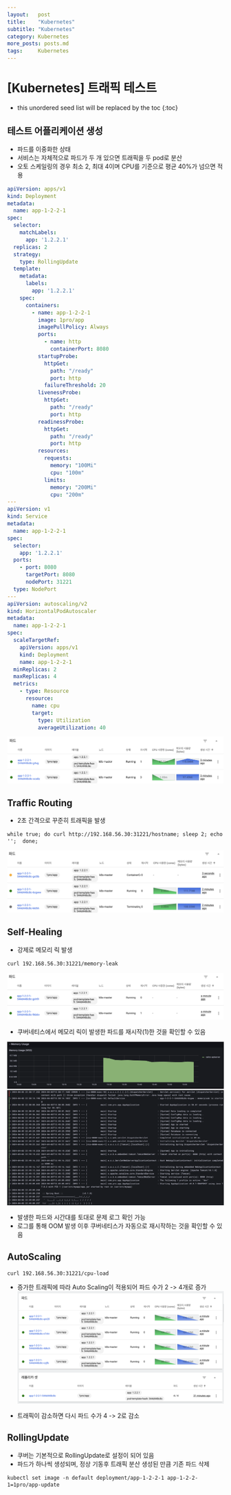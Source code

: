 ```yaml
---
layout:   post
title:    "Kubernetes"
subtitle: "Kubernetes"
category: Kubernetes
more_posts: posts.md
tags:     Kubernetes
---
```

# [Kubernetes] 트래픽 테스트

<!--more-->
<!-- Table of contents -->
* this unordered seed list will be replaced by the toc
{:toc}

<!-- text -->


## 테스트 어플리케이션 생성
- 파드를 이중화한 상태
- 서비스는 자체적으로 파드가 두 개 있으면 트래픽을 두 pod로 분산
- 오토 스케일링의 경우 최소 2, 최대 4이며 CPU를 기준으로 평균 40%가 넘으면 적용

```yaml
apiVersion: apps/v1
kind: Deployment
metadata:
  name: app-1-2-2-1
spec:
  selector:
    matchLabels:
      app: '1.2.2.1'
  replicas: 2
  strategy:
    type: RollingUpdate
  template:
    metadata:
      labels:
        app: '1.2.2.1'
    spec:
      containers:
        - name: app-1-2-2-1
          image: 1pro/app
          imagePullPolicy: Always
          ports:
            - name: http
              containerPort: 8080
          startupProbe:
            httpGet:
              path: "/ready"
              port: http
            failureThreshold: 20
          livenessProbe:
            httpGet:
              path: "/ready"
              port: http
          readinessProbe:
            httpGet:
              path: "/ready"
              port: http
          resources:
            requests:
              memory: "100Mi"
              cpu: "100m"
            limits:
              memory: "200Mi"
              cpu: "200m"
---
apiVersion: v1
kind: Service
metadata:
  name: app-1-2-2-1
spec:
  selector:
    app: '1.2.2.1'
  ports:
    - port: 8080
      targetPort: 8080
      nodePort: 31221
  type: NodePort
---
apiVersion: autoscaling/v2
kind: HorizontalPodAutoscaler
metadata:
  name: app-1-2-2-1
spec:
  scaleTargetRef:
    apiVersion: apps/v1
    kind: Deployment
    name: app-1-2-2-1
  minReplicas: 2
  maxReplicas: 4
  metrics:
    - type: Resource
      resource:
        name: cpu
        target:
          type: Utilization
          averageUtilization: 40
```

![img.png](../../assets/img/kubernetes/sprint1-1/img.png)

## Traffic Routing
- 2초 간격으로 꾸준히 트래픽을 발생

```shell
while true; do curl http://192.168.56.30:31221/hostname; sleep 2; echo '';  done;
```

![img_1.png](../../assets/img/kubernetes/sprint1-1/img_1.png)

## Self-Healing
- 강제로 메모리 릭 발생
```shell
curl 192.168.56.30:31221/memory-leak
```

![img_2.png](../../assets/img/kubernetes/sprint1-1/img_2.png)

- 쿠버네티스에서 메모리 릭이 발생한 파드를 재시작(1)한 것을 확인할 수 있음

![img_3.png](../../assets/img/kubernetes/sprint1-1/img_3.png)
![img_4.png](../../assets/img/kubernetes/sprint1-1/img_4.png)

- 발생한 파드와 시간대를 토대로 문제 로그 확인 가능
- 로그를 통해 OOM 발생 이후 쿠버네티스가 자동으로 재시작하는 것을 확인할 수 있음

## AutoScaling

```shell
curl 192.168.56.30:31221/cpu-load
```

- 증가한 트래픽에 따라 Auto Scaling이 적용되어 파드 수가 2 -> 4개로 증가
![img_5.png](../../assets/img/kubernetes/sprint1-1/img_5.png)

- 트래픽이 감소하면 다시 파드 수가 4 -> 2로 감소

## RollingUpdate
- 쿠버는 기본적으로 RollingUpdate로 설정이 되어 있음
- 파드가 하나씩 생성되며, 정상 기동후 트래픽 분산 생성된 만큼 기존 파드 삭제

```shell
kubectl set image -n default deployment/app-1-2-2-1 app-1-2-2-1=1pro/app-update
```